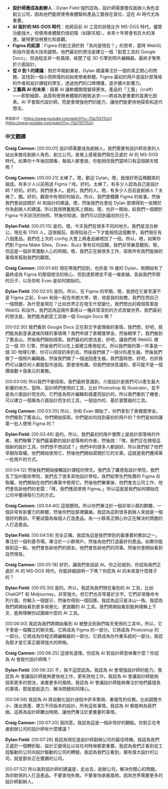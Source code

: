 <!-- summary -->
- **設計師應成為創辦人**：Dylan Field 強烈認為，設計師需要擔任創辦人角色並創立公司，因為他們能將使用者體驗和產品工藝放在首位，這在 AI 時代尤為重要。
- **AI 設計的 MS-DOS 時代**：他將目前 AI 工具的狀態比作 MS-DOS 時代。儘管功能強大，但使用者體驗仍很初階（如聊天框），未來十年將會有巨大的演進，變得更加視覺化和直觀。
- **Figma 的起源**：Figma 的創立源於對「為何是現在？」的思考，當時 WebGL 和協作是兩大技術趨勢。他們最初的想法是建立一個「創意工具的 Google Docs」，但過程並非一帆風順，經歷了從 3D 引擎到照片編輯器，最終才聚焦於介面設計。
- **從 0 到 1 的建議**：對於早期創業者，Dylan 建議專注於一個你真正關心的問題，並找到一個小而熱情的初始使用者群體。Figma 最初的用戶是設計部落格的作者和設計課程的學生，透過他們的口碑傳播，逐步擴大影響力。
- **工藝與 AI 的未來**：隨著 AI 讓軟體開發變得更快，產品的「工藝」（craft）——即對細節、品質和使用者體驗的極致追求——將成為更重要的差異化因素。AI 不會取代設計師，而是會增強他們的能力，讓他們能更快地探索和迭代想法。
<!-- endsummary -->

<small>原始影片：[https://www.youtube.com/watch?v=-7Qz7tSTfUU](https://www.youtube.com/watch?v=-7Qz7tSTfUU)</small>

### 中文翻譯

**Craig Cannon:** [00:00:01]
設計師需要成為創辦人。我們需要有設計師背景的人站出來擔任創辦人角色，創立公司。直覺上感覺我們現在正處於 AI 的 MS-DOS 時代。如果你十年後回頭看，每個人都會說，你能相信我們當時只有這個聊天框嗎？

**Craig Cannon:** [00:00:21]
太棒了。嗯，歡迎 Dylan。嗯，我很好奇這裡觀眾的組成。有多少人以前用過 Figma？哇。好的。太棒了。有多少人認為自己是設計師？好的。好的。我們很多人。是的。我們的人。嗯，有多少人目前是創辦人？太棒了。酷。好的。觀眾中有很好的組合。所以，我們會聽聽 Figma 的故事。然後我們會談談關於 AI 和設計的建議。嗯，然後我們也會從 Dylan 那裡得到一些關於作為創辦人的建議。所以我很興奮能馬上開始。嗯，也許一開始，給我們一個關於 Figma 今天狀況的快照，然後你知道，我們可以回到最初的日子。

**Dylan Field:** [00:01:15]
是的。嗯，今天我們在很多不同的地方。我們是混合辦公，現在有 1700 人，這很瘋狂。我得掐自己一下才能相信這個數字。我們現在有八個產品。我們在上次的 config 大會上將產品線增加了一倍。所以，嗯，如果你們對 Figma Make Sites、Draw、Buzz 等有任何回饋，我們非常樂意聽到。嗯，但這是一個非常激動人心的時期。嗯，我們正在做很多工作，探索所有我們能做的事情來幫助我們的觀眾。

**Craig Cannon:** [00:01:46]
現在帶我們回到，也許是 19 歲的 Dylan，剛開始有了最終成為 Figma 的那個想法的核心，但到達那裡並不是一條直線。告訴我們早期的日子，以及你和 Evan 是如何開始的。

**Dylan Field:** [00:02:01]
是的。所以，在 Figma 的早期，嗯，我想在它甚至還不是 Figma 之前，Evan 和我一起在布朗大學，嗯，他是我的助教，我們在問自己一個問題，為什麼是現在？比如世界正在發生什麼變化，我們想出的兩個答案是 WebGL 和協作。我們認為這兩件事將以一種非常深刻的方式改變世界。我們最初的想法是，我們能為創意工具做一個 Google Docs 嗎？

[00:02:30]
我們看到 Google Docs 正在對文字處理做的事情，我們想，好吧，我們能為創意表達做同樣的事情嗎？我們申請了泰爾獎學金，然後輟學了。我們搬到了舊金山，然後我們開始探索。我們最初的想法是，好吧，讓我們用 WebGL 建立一個 3D 引擎，然後我們可以在上面建立應用程式。所以我們做的第一件事是一個 3D 物理引擎，你可以把球扔來扔去。然後我們做了一個分形產生器。然後我們做了一個照片編輯器。然後我們做了一個迷因產生器。我們當時想，好吧，也許我們可以讓任何人都能製作迷因。那會很有趣。但我們很快意識到，那可能不是一個價值數十億美元的業務。

[00:03:08]
所以我們不斷探索。我們最終意識到，介面設計是我們可以產生最大影響的地方。當時，設計師們使用的工具，比如 Photoshop 和 Illustrator，並不是為介面設計而生的。它們是為照片編輯和插畫而設計的。所以我們看到了機會，可以建立一個專為介面設計而生的工具，一個協作的、基於瀏覽器的工具。

**Craig Cannon:** [00:03:35]
所以，你和 Evan 開始了，你們拿到了泰爾獎學金。你們搬到了舊金山。你們開始探索。你們是如何找到最初的用戶的？你們是如何讓第一批人使用 Figma 的？

**Dylan Field:** [00:03:48]
是的。所以，我們最初的用戶實際上是設計部落格的作者。我們聯繫了我們最喜歡的設計部落格的作者，然後說：「嘿，我們正在開發這個新的設計工具。你們想不想試試？」他們中的很多人都說好。所以我們給了他們早期存取權。他們開始使用它，然後他們開始寫關於它的文章。這就是我們獲得第一批用戶的方式。

[00:04:12]
然後我們開始接觸設計課程的學生。我們去了羅德島設計學院，我們去了加州藝術學院，我們去了很多其他設計學校。我們給學生們免費的 Figma 存取權。他們開始在他們的專案中使用它。然後他們畢業後，他們會去公司工作，他們會告訴他們的老闆：「嘿，我們應該使用 Figma。」所以這就是我們如何開始在公司中獲得吸引力的方式。

**Craig Cannon:** [00:04:40]
這很聰明。所以你們專注於一個非常小眾的群體，一個非常有影響力的群體，然後你們從那裡擴展。我認為這對很多創辦人來說是一個很好的教訓。不要試圖為每個人打造產品。為一小群真正關心你正在解決的問題的人打造產品。

**Dylan Field:** [00:04:58]
完全正確。我認為這是我們學到的最重要的教訓之一。專注於一個利基市場。專注於一小群用戶。然後為他們打造最好的產品。如果你能做到這一點，他們會告訴他們的朋友。他們會告訴他們的同事。然後你會開始看到自然增長。

**Craig Cannon:** [00:05:18]
好的，讓我們來談談 AI。你之前提到，你認為我們正處於 AI 的 MS-DOS 時代。你能詳細說明一下嗎？你認為 AI 的未來是什麼樣子的？

**Dylan Field:** [00:05:30]
是的。所以，我認為我們現在看到的 AI 工具，比如 ChatGPT 和 Midjourney，非常強大。但它們也非常基於文字。它們非常像命令列介面。你輸入一個提示，然後你得到一個回應。我認為這只是冰山一角。我認為我們將開始看到更多視覺化、更直觀的 AI 工具。我們將開始看到能夠理解上下文、能夠理解你試圖做什麼的 AI 工具。

[00:06:00]
我認為我們將開始看到 AI 被整合到我們每天使用的工具中。所以，它不會是一個獨立的聊天框。它將成為 Figma 的一部分。它將成為 Photoshop 的一部分。它將成為你程式碼編輯器的一部分。它將成為你作業系統的一部分。我認為那才是它真正變得強大的時候。

**Craig Cannon:** [00:06:25]
這很有道理。你認為 AI 對設計師意味著什麼？你認為 AI 會取代設計師嗎？

**Dylan Field:** [00:06:32]
不，我不這麼認為。我認為 AI 會增強設計師的能力。我認為 AI 會讓設計師能夠更快地工作，更有效地工作。我認為 AI 會讓設計師能夠探索更多的想法，承擔更多的風險。我認為 AI 會讓設計師能夠專注於他們最擅長的事情，那就是創造力、解決問題和同理心。

[00:06:58]
我認為 AI 將自動化設計過程中許多繁瑣、重複性的任務。比如調整大小、匯出資產、建立不同版本的設計。所有這些事情，我認為 AI 都能夠為我們做。這將為設計師騰出時間，讓他們專注於更重要的事情。

**Craig Cannon:** [00:07:20]
我同意。我認為這是一個非常好的觀點。你對正在考慮創辦公司的設計師有什麼建議？

**Dylan Field:** [00:07:28]
我認為現在是設計師創辦公司的最佳時機。我認為我們正處於一個轉折點，設計正變得比以往任何時候都更重要。我認為我們正看到從工程驅動的公司向設計驅動的公司的轉變。我認為我們正看到，擁有偉大設計的公司，就是那些正在獲勝的公司。

[00:07:52]
所以我對設計師的建議是，走出去，創辦公司。解決你關心的問題。為你欽佩的人打造產品。不要害怕失敗。不要害怕承擔風險。因為世界需要更多的設計師創辦人。